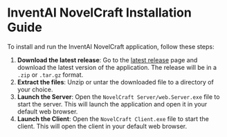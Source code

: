 # InventAI NovelCraft Installation Guide

To install and run the InventAI NovelCraft application, follow these steps:
1. **Download the latest release**: Go to the [latest release](https://github.com/InventaiSIL/novelcraft/releases) page and download the latest version of the application. The release will be in a `.zip` or `.tar.gz` format.
2. **Extract the files**: Unzip or untar the downloaded file to a directory of your choice.
3. **Launch the Server**: Open the `NovelCraft Server/web.Server.exe` file to start the server. This will launch the application and open it in your default web browser.
4. **Launch the Client**: Open the `NovelCraft Client.exe` file to start the client. This will open the client in your default web browser.
